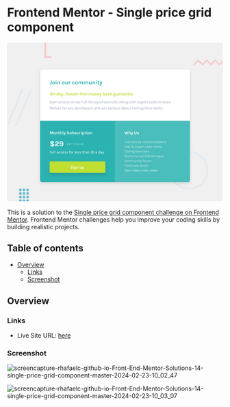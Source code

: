 # Frontend Mentor - Single price grid component

![Design preview for the Single price grid component coding challenge](./design/desktop-preview.jpg)

This is a solution to the [Single price grid component challenge on Frontend Mentor](https://www.frontendmentor.io/challenges/single-price-grid-component-5ce41129d0ff452fec5abbbc). Frontend Mentor challenges help you improve your coding skills by building realistic projects.

## Table of contents

- [Overview](#overview)
  - [Links](#links)
  - [Screenshot](#screenshot)

## Overview

### Links

- Live Site URL: [here](https://rhafaelc.github.io/Front-End-Mentor-Solutions/14-single-price-grid-component-master/)

### Screenshot
![screencapture-rhafaelc-github-io-Front-End-Mentor-Solutions-14-single-price-grid-component-master-2024-02-23-10_02_47](https://github.com/rhafaelc/Front-End-Mentor-Solutions/assets/109317539/575d2ae7-c995-4cf8-ae6a-a121cf8915c4)

![screencapture-rhafaelc-github-io-Front-End-Mentor-Solutions-14-single-price-grid-component-master-2024-02-23-10_03_07](https://github.com/rhafaelc/Front-End-Mentor-Solutions/assets/109317539/400cc473-1eb9-45b2-b452-18c6cad22e2c)
